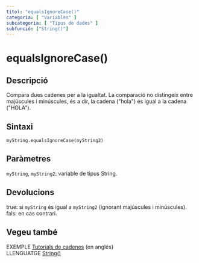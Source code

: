 ```yaml
---
títol: "equalsIgnoreCase()"
categoria: [ "Variables" ]
subcategoria: [ "Tipus de dades" ]
subfunció: ["String()"]
---
```


# equalsIgnoreCase()

## Descripció

Compara dues cadenes per a la igualtat. La comparació no distingeix entre majúscules i minúscules, és a dir, la cadena ("hola") és igual a la cadena ("HOLA").

## Sintaxi

`myString.equalsIgnoreCase(myString2)`

## Paràmetres

`myString`, `myString2`: variable de tipus String.

## Devolucions

true: si `myString` és igual a `myString2` (ignorant majúscules i minúscules).  
fals: en cas contrari.

## Vegeu també

EXEMPLE [Tutorials de cadenes](https://www.arduino.cc/en/Tutorial/BuiltInExamples#strings) (en anglés)  
LLENGUATGE [String()](../String().md)
